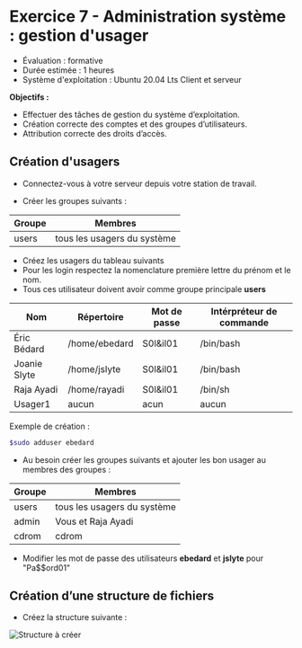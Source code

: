 ﻿# Exercice 7 - Administration système : gestion d'usager

- Évaluation : formative
- Durée estimée : 1 heures
- Système d'exploitation : Ubuntu 20.04 Lts Client et serveur


**Objectifs :**

- Effectuer des tâches de gestion du système d’exploitation.
- Création correcte des comptes et des groupes d’utilisateurs.
- Attribution correcte des droits d’accès.

## Création d'usagers

- Connectez-vous à votre serveur depuis votre station de travail.

- Créer les groupes suivants :

|Groupe | Membres |
|----------     | ----------    |
| users | tous les usagers du système |

- Créez les usagers du tableau suivants 
- Pour les login respectez la nomenclature première lettre du prénom et le nom. 
- Tous ces utilisateur doivent avoir comme groupe principale **users**


|Nom            | Répertoire    | Mot de passe  | Intérpréteur de commande |
|----------     | ----------    | ------------- |------------- |
| Éric Bédard   | /home/ebedard | S0l&il01      |/bin/bash
| Joanie Slyte  | /home/jslyte  | S0l&il01      |/bin/bash
| Raja Ayadi    | /home/rayadi  | S0l&il01      |/bin/sh
| Usager1       | aucun     | acun     | aucun  |

Exemple de création : 
```bash
$sudo adduser ebedard
```
- Au besoin créer les groupes suivants et  ajouter les bon usager au membres des groupes  :

|Groupe | Membres |
|----------     | ----------    |
| users | tous les usagers du système |
| admin | Vous et Raja Ayadi |
| cdrom | cdrom | tous les usagers du système |

- Modifier les mot de passe des utilisateurs **ebedard** et **jslyte** pour "Pa$$ord01"


## Création d’une structure de fichiers

- Créez la structure suivante :

![Structure à créer](/images/varExercice7.png)
